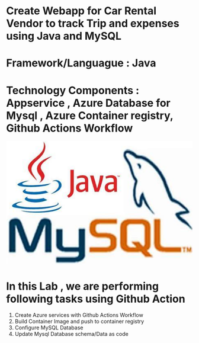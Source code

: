 
# Create Webapp for Car Rental Vendor to track Trip and expenses using Java and MySQL

# Framework/Languague : Java 
# Technology Components : Appservice , Azure Database for Mysql , Azure Container registry, Github Actions Workflow

![javamysql](images/javamysql.png)

# In this Lab , we are performing following tasks using Github Action

  1. Create Azure services with Github Actions Workflow
  2. Build Container Image and push to container registry
  3. Configure MySQL Database 
  4. Update Mysql Database schema/Data as code
